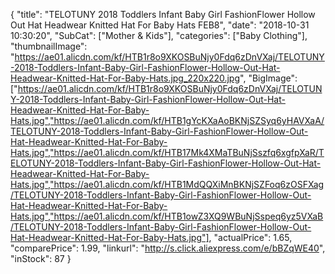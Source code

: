 {
	"title": "TELOTUNY 2018 Toddlers Infant Baby Girl  FashionFlower Hollow Out Hat Headwear Knitted Hat For Baby Hats FEB8",
	"date": "2018-10-31 10:30:20",
	"SubCat": ["Mother & Kids"],
	"categories": ["Baby Clothing"],
	"thumbnailImage": "https://ae01.alicdn.com/kf/HTB1r8o9XKOSBuNjy0Fdq6zDnVXaj/TELOTUNY-2018-Toddlers-Infant-Baby-Girl-FashionFlower-Hollow-Out-Hat-Headwear-Knitted-Hat-For-Baby-Hats.jpg_220x220.jpg",
	"BigImage": ["https://ae01.alicdn.com/kf/HTB1r8o9XKOSBuNjy0Fdq6zDnVXaj/TELOTUNY-2018-Toddlers-Infant-Baby-Girl-FashionFlower-Hollow-Out-Hat-Headwear-Knitted-Hat-For-Baby-Hats.jpg","https://ae01.alicdn.com/kf/HTB1gYcKXaAoBKNjSZSyq6yHAVXaA/TELOTUNY-2018-Toddlers-Infant-Baby-Girl-FashionFlower-Hollow-Out-Hat-Headwear-Knitted-Hat-For-Baby-Hats.jpg","https://ae01.alicdn.com/kf/HTB17Mk4XMaTBuNjSszfq6xgfpXaR/TELOTUNY-2018-Toddlers-Infant-Baby-Girl-FashionFlower-Hollow-Out-Hat-Headwear-Knitted-Hat-For-Baby-Hats.jpg","https://ae01.alicdn.com/kf/HTB1MdQQXiMnBKNjSZFoq6zOSFXag/TELOTUNY-2018-Toddlers-Infant-Baby-Girl-FashionFlower-Hollow-Out-Hat-Headwear-Knitted-Hat-For-Baby-Hats.jpg","https://ae01.alicdn.com/kf/HTB1owZ3XQ9WBuNjSspeq6yz5VXaB/TELOTUNY-2018-Toddlers-Infant-Baby-Girl-FashionFlower-Hollow-Out-Hat-Headwear-Knitted-Hat-For-Baby-Hats.jpg"],
	"actualPrice": 1.65,
	"comparePrice": 1.99,
	"linkurl": "http://s.click.aliexpress.com/e/bBZqWE40",
	"inStock": 87
}
